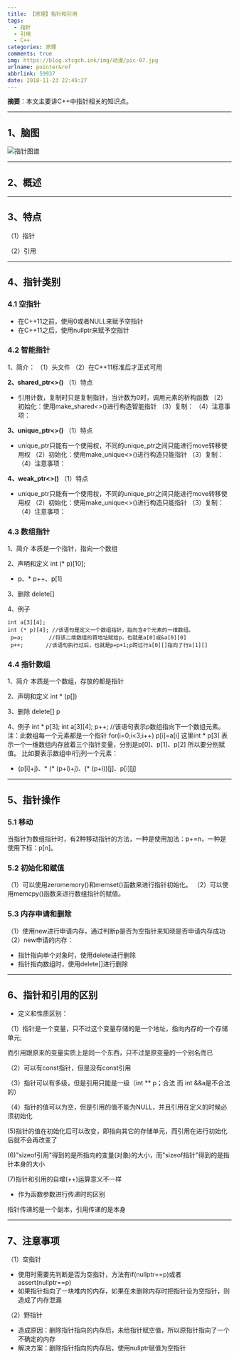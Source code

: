 ```yaml
---
title: 【原理】指针和引用
tags:
  - 指针
  - 引用
  - C++
categories: 原理
comments: true
img: https://blog.xtcgch.ink/img/动漫/pic-07.jpg
urlname: pointer&ref
abbrlink: 59937
date: 2018-11-23 22:49:27
---
```


**摘要**：本文主要讲C++中指针相关的知识点。

<!--more-->

---

## 1、脑图

![指针图谱](./指针.png)


---


## 2、概述



---


## 3、特点

（1）指针


（2）引用

---


## 4、指针类别

### 4.1 空指针
- 在C++11之前，使用0或者NULL来赋予空指针
- 在C++11之后，使用nullptr来赋予空指针

### 4.2 智能指针

1、简介：
（1）头文件<memory>
（2）在C++11标准后才正式可用

**2、shared_ptr<>()**
（1）特点
- 引用计数，复制时只是复制指针，当计数为0时，调用元素的析构函数
（2）初始化：使用make_shared<>()进行构造智能指针
（3）复制：
（4）注意事项：

**3、unique_ptr<>()**
（1）特点
- unique_ptr只能有一个使用权，不同的unique_ptr之间只能进行move转移使用权
（2）初始化：使用make_unique<>()进行构造只能指针
（3）复制：
（4）注意事项：

**4、weak_ptr<>()**
（1）特点
- unique_ptr只能有一个使用权，不同的unique_ptr之间只能进行move转移使用权
（2）初始化：使用make_unique<>()进行构造只能指针
（3）复制：
（4）注意事项：

### 4.3 数组指针
1、简介
本质是一个指针，指向一个数组

2、声明和定义
int (* p)[10];
* p、* p++、p[1]


3、删除
delete[]

4、例子
```
int a[3][4];
int (* p)[4]; //该语句是定义一个数组指针，指向含4个元素的一维数组。
 p=a;        //将该二维数组的首地址赋给p，也就是a[0]或&a[0][0]
 p++;       //该语句执行过后，也就是p=p+1;p跨过行a[0][]指向了行a[1][]
 ```

### 4.4 指针数组
1、简介
本质是一个数组，存放的都是指针

2、声明和定义
int * (p[])

3、删除
delete[] p

4、例子
int * p[3];
int a[3][4];
p++; //该语句表示p数组指向下一个数组元素。注：此数组每一个元素都是一个指针
for(i=0;i<3;i++)
p[i]=a[i]
这里int * p[3] 表示一个一维数组内存放着三个指针变量，分别是p[0]、p[1]、p[2]
所以要分别赋值。
比如要表示数组中i行j列一个元素：
* (p[i]+j)、* (* (p+i)+j)、(* (p+i))[j]、p[i][j]


---


## 5、指针操作

### 5.1 移动
当指针为数组指针时，有2种移动指针的方法，一种是使用加法：p+=n，一种是使用下标：p[n]。

### 5.2 初始化和赋值
（1）可以使用zeromemory()和memset()函数来进行指针初始化。
（2）可以使用memcpy()函数来进行数组指针的赋值。

### 5.3 内存申请和删除 
（1）使用new进行申请内存，通过判断p是否为空指针来知晓是否申请内存成功
（2）new申请的内存：
- 指针指向单个对象时，使用delete进行删除
- 指针指向数组时，使用delete[]进行删除

---


## 6、指针和引用的区别

- 定义和性质区别：

（1）指针是一个变量，只不过这个变量存储的是一个地址，指向内存的一个存储单元;

而引用跟原来的变量实质上是同一个东西，只不过是原变量的一个别名而已

（2）可以有const指针，但是没有const引用

（3）指针可以有多级，但是引用只能是一级（int ** p；合法 而 int &&a是不合法的）

（4）指针的值可以为空，但是引用的值不能为NULL，并且引用在定义的时候必须初始化

(5)指针的值在初始化后可以改变，即指向其它的存储单元，而引用在进行初始化后就不会再改变了

(6)"sizeof引用"得到的是所指向的变量(对象)的大小，而"sizeof指针"得到的是指针本身的大小

(7)指针和引用的自增(++)运算意义不一样

- 作为函数参数进行传递时的区别

指针传递的是一个副本，引用传递的是本身

---

## 7、注意事项

（1）空指针
- 使用时需要先判断是否为空指针，方法有if(nullptr==p)或者assert(nullptr==p)
- 如果指针指向了一块堆内的内存，如果在未删除内存时把指针设为空指针，则造成了内存泄漏

（2）野指针
- 造成原因：删除指针指向的内存后，未给指针赋空值，所以原指针指向了一个不确定的内存
- 解决方案：删除指针指向的内存后，使用nullptr赋值为空指针